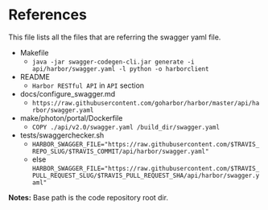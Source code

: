 # References
 
This file lists all the files that are referring the swagger yaml file.

- Makefile
  - `java -jar swagger-codegen-cli.jar generate -i api/harbor/swagger.yaml -l python -o harborclient`
- README
  - `Harbor RESTful API` in `API` section
- docs/configure_swagger.md
  - `https://raw.githubusercontent.com/goharbor/harbor/master/api/harbor/swagger.yaml`
- make/photon/portal/Dockerfile
  - `COPY ./api/v2.0/swagger.yaml /build_dir/swagger.yaml`
- tests/swaggerchecker.sh
  - `HARBOR_SWAGGER_FILE="https://raw.githubusercontent.com/$TRAVIS_REPO_SLUG/$TRAVIS_COMMIT/api/harbor/swagger.yaml"`
  - else `HARBOR_SWAGGER_FILE="https://raw.githubusercontent.com/$TRAVIS_PULL_REQUEST_SLUG/$TRAVIS_PULL_REQUEST_SHA/api/harbor/swagger.yaml"`


**Notes:** Base path is the code repository root dir.
